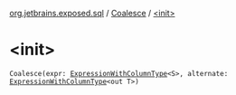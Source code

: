 [org.jetbrains.exposed.sql](../index.md) / [Coalesce](index.md) / [&lt;init&gt;](.)

# &lt;init&gt;

`Coalesce(expr: `[`ExpressionWithColumnType`](../-expression-with-column-type/index.md)`<S>, alternate: `[`ExpressionWithColumnType`](../-expression-with-column-type/index.md)`<out T>)`